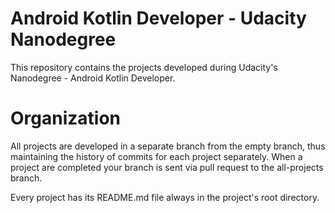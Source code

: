 # Android Kotlin Developer - Udacity Nanodegree
This repository contains the projects developed during Udacity's Nanodegree - Android Kotlin Developer.

# Organization

All projects are developed in a separate branch from the empty branch, thus maintaining the history of commits for each project separately. When a project are completed your branch is sent via pull request to the all-projects branch.

Every project has its README.md file always in the project's root directory.
